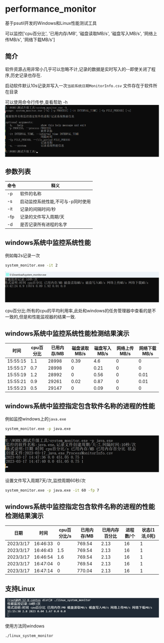 # performance_monitor

基于psutil开发的Windows和Linux性能测试工具

可以监控['cpu百分比', '已用内存/MB', '磁盘读取MB/s', '磁盘写入MB/s', '网络上传MB/s', '网络下载MB/s']

## 简介

软件资源占用非常小几乎可以忽略不计,记录的数据是实时写入的--即使关闭了程序,历史记录也存在.

启动软件默认10s记录并写入一次`当前系统日期MonitorInfo.csv` 文件存在于软件所在目录

可以使用命令行传参,查看帮助 -h
![img.png](README.assets/img.png)

## 参数列表

| 命令 | 释义                              |
| ---- | --------------------------------- |
| -p   | 软件的名称                        |
| -s   | 启动监控系统性能,不可与-p同时使用 |
| -it  | 记录的间隔时间/秒                 |
| -fp  | 记录的文件写入周期/天             |
| -d   | 是否记录所有进程的名字            |

## windows系统中监控系统性能

例如每2s记录一次

```bash
system_monitor.exe -it 2
```

![image-20230228155550537](README.assets/image-20230228155550537.png)

cpu百分比:所有的cpu的平均利用率,此处和windows的任务管理器中查看的是不一致的,但是和性能监视器的结果一致.

## windows系统中监控系统性能检测结果演示

| 时间       | cpu百分比 | 已用内存/MB | 磁盘读取MB/s | 磁盘写入MB/s | 网络上传MB/s | 网络下载MB/s |
|----------|--------|---------|----------|----------|----------|----------|
| 15:55:15 | 1.1    | 28998   | 0.39     | 4.6      | 0        | 0        |
| 15:55:17 | 0.7    | 28998   | 0        | 0.21     | 0        | 0        |
| 15:55:19 | 1.2    | 28992   | 0        | 0.56     | 0        | 0.01     |
| 15:55:21 | 0.9    | 29261   | 0.02     | 0.87     | 0        | 0.01     |
| 15:55:23 | 0.5    | 29147   | 0        | 0.09     | 0        | 0        |

## windows系统中监控指定包含软件名称的进程的性能

例如监控windows上的`java.exe`

```bash
system_monitor.exe -p java.exe
```

![	](README.assets/img_1.png)

设置文件写入周期7天/次,监控周期60秒/次

```bash
system_monitor.exe -p java.exe -it 60 -fp 7
```

## windows系统中监控指定包含软件名称的进程的性能检测结果演示

| 日期      | 时间     | cpu百分比/s | 已用内存/MB | 已用内存百分比 | 进程数/个 | 状态(1活,0死) |
| --------- | -------- | ----------- | ----------- | -------------- | --------- | ------------- |
| 2023/3/17 | 16:46:33 | 0           | 769.54      | 2.13           | 16        | 1             |
| 2023/3/17 | 16:46:43 | 1.5         | 769.54      | 2.13           | 16        | 1             |
| 2023/3/17 | 16:46:54 | 1.6         | 769.54      | 2.13           | 16        | 1             |
| 2023/3/17 | 16:47:04 | 0           | 769.54      | 2.13           | 16        | 1             |
| 2023/3/17 | 16:47:14 | 0           | 770.04      | 2.13           | 16        | 1             |

## 支持Linux

![image-20230301111624015](README.assets/image-20230301111624015.png)

使用方法同windows

```shell
./linux_system_monitor
```

